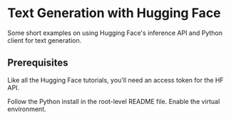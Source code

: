 # Text Generation with Hugging Face

Some short examples on using Hugging Face's inference API and Python client for text generation.

## Prerequisites

Like all the Hugging Face tutorials, you'll need an access token for the HF API.

Follow the Python install in the root-level README file. Enable the virtual environment.
